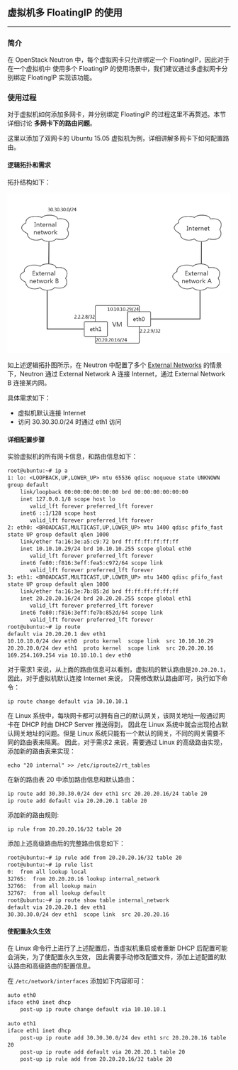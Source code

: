 ## 虚拟机多 FloatingIP 的使用

---

### 简介

  在 OpenStack Neutron 中，每个虚拟网卡只允许绑定一个 FloatingIP，因此对于在一个虚拟机中
使用多个 FloatingIP 的使用场景中，我们建议通过多虚拟网卡分别绑定 FloatingIP 实现该功能。

### 使用过程

  对于虚拟机如何添加多网卡，并分别绑定 FloatingIP 的过程这里不再赘述。本节详细讨论
**多网卡下的路由问题**。

  这里以添加了双网卡的 Ubuntu 15.05 虚拟机为例，详细讲解多网卡下如何配置路由。

#### 逻辑拓扑和需求

  拓扑结构如下：

  ![multi_fips][1]

  如上述逻辑拓扑图所示，在 Neutron 中配置了多个 [External Networks](../architeucture/external_network.md)
的情景下，Neutron 通过 External Network A 连接 Internet，通过 External Network B 连接某内网。

  具体需求如下：
- 虚拟机默认连接 Internet
- 访问 30.30.30.0/24 时通过 eth1 访问

#### 详细配置步骤

  实验虚拟机的所有网卡信息，和路由信息如下：

```
root@ubuntu:~# ip a
1: lo: <LOOPBACK,UP,LOWER_UP> mtu 65536 qdisc noqueue state UNKNOWN group default
    link/loopback 00:00:00:00:00:00 brd 00:00:00:00:00:00
    inet 127.0.0.1/8 scope host lo
       valid_lft forever preferred_lft forever
    inet6 ::1/128 scope host
       valid_lft forever preferred_lft forever
2: eth0: <BROADCAST,MULTICAST,UP,LOWER_UP> mtu 1400 qdisc pfifo_fast state UP group default qlen 1000
    link/ether fa:16:3e:a5:c9:72 brd ff:ff:ff:ff:ff:ff
    inet 10.10.10.29/24 brd 10.10.10.255 scope global eth0
       valid_lft forever preferred_lft forever
    inet6 fe80::f816:3eff:fea5:c972/64 scope link
       valid_lft forever preferred_lft forever
3: eth1: <BROADCAST,MULTICAST,UP,LOWER_UP> mtu 1400 qdisc pfifo_fast state UP group default qlen 1000
    link/ether fa:16:3e:7b:85:2d brd ff:ff:ff:ff:ff:ff
    inet 20.20.20.16/24 brd 20.20.20.255 scope global eth1
       valid_lft forever preferred_lft forever
    inet6 fe80::f816:3eff:fe7b:852d/64 scope link
       valid_lft forever preferred_lft forever
root@ubuntu:~# ip route
default via 20.20.20.1 dev eth1
10.10.10.0/24 dev eth0  proto kernel  scope link  src 10.10.10.29
20.20.20.0/24 dev eth1  proto kernel  scope link  src 20.20.20.16
169.254.169.254 via 10.10.10.1 dev eth0
```

对于需求1 来说，从上面的路由信息可以看到，虚拟机的默认路由是`20.20.20.1`，因此，对于虚拟机默认连接 Internet 来说，
只需修改默认路由即可，执行如下命令：

```
ip route change default via 10.10.10.1
```

在 Linux 系统中，每块网卡都可以拥有自己的默认网关，该网关地址一般通过网卡在 DHCP 时由 DHCP Server 推送得到，
因此在 Linux 系统中就会出现抢占默认网关地址的问题。但是 Linux 系统只能有一个默认的网关，不同的网关需要不同的路由表来隔离。
因此，对于需求2 来说，需要通过 Linux 的高级路由实现，添加新的路由表来实现：

```
echo "20 internal" >> /etc/iproute2/rt_tables
```

在新的路由表 20 中添加路由信息和默认路由：
```
ip route add 30.30.30.0/24 dev eth1 src 20.20.20.16/24 table 20
ip route add default via 20.20.20.1 table 20
```

添加新的路由规则:
```
ip rule from 20.20.20.16/32 table 20
```

添加上述高级路由后的完整路由信息如下：

```
root@ubuntu:~# ip rule add from 20.20.20.16/32 table 20
root@ubuntu:~# ip rule list
0:	from all lookup local
32765:	from 20.20.20.16 lookup internal_network
32766:	from all lookup main
32767:	from all lookup default
root@ubuntu:~# ip route show table internal_network
default via 20.20.20.1 dev eth1
30.30.30.0/24 dev eth1  scope link  src 20.20.20.16
```

#### 使配置永久生效

  在 Linux 命令行上进行了上述配置后，当虚拟机重启或者重新 DHCP 后配置可能会消失，为了使配置永久生效，
因此需要手动修改配置文件，添加上述配置的默认路由和高级路由的配置信息。

  在 `/etc/network/interfaces` 添加如下内容即可：
```
auto eth0
iface eth0 inet dhcp
    post-up ip route change default via 10.10.10.1

auto eth1
iface eth1 inet dhcp
    post-up ip route add 30.30.30.0/24 dev eth1 src 20.20.20.16 table 20
    post-up ip route add default via 20.20.20.1 table 20
    post-up ip rule add from 20.20.20.16/32 table 20
```

[1]: ../../images/scenario/multi_fips.png
